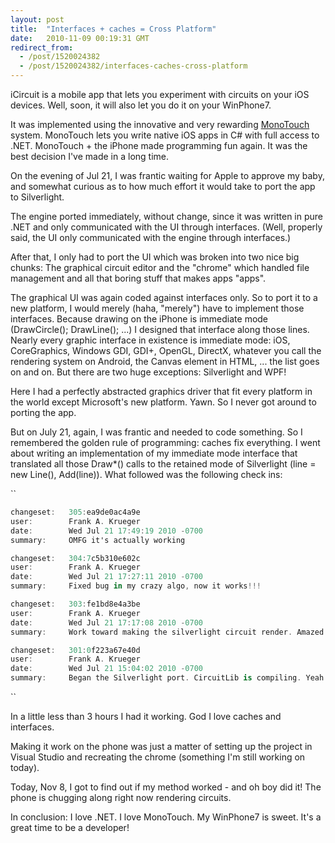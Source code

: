 ```yaml
---
layout: post
title:  "Interfaces + caches = Cross Platform"
date:   2010-11-09 00:19:31 GMT
redirect_from:
  - /post/1520024382
  - /post/1520024382/interfaces-caches-cross-platform
---
```




iCircuit is a mobile app that lets you experiment with circuits on your iOS devices. Well, soon, it will also let you do it on your WinPhone7.

It was implemented using the innovative and very rewarding [MonoTouch](http://monotouch.net) system. MonoTouch lets you write native iOS apps in C# with full access to .NET. MonoTouch + the iPhone made programming fun again. It was the best decision I've made in a long time.

On the evening of Jul 21, I was frantic waiting for Apple to approve my baby, and somewhat curious as to how much effort it would take to port the app to Silverlight.

The engine ported immediately, without change, since it was written in pure .NET and only communicated with the UI through interfaces. (Well, properly said, the UI only communicated with the engine through interfaces.)

After that, I only had to port the UI which was broken into two nice big chunks: The graphical circuit editor and the "chrome" which handled file management and all that boring stuff that makes apps "apps".

The graphical UI was again coded against interfaces only. So to port it to a new platform, I would merely (haha, "merely") have to implement those interfaces. Because drawing on the iPhone is immediate mode (DrawCircle(); DrawLine(); ...) I designed that interface along those lines. Nearly every graphic interface in existence is immediate mode: iOS, CoreGraphics, Windows GDI, GDI+, OpenGL, DirectX, whatever you call the rendering system on Android, the Canvas element in HTML, ... the list goes on and on. But there are two huge exceptions: Silverlight and WPF!

Here I had a perfectly abstracted graphics driver that fit every platform in the world except Microsoft's new platform. Yawn. So I never got around to porting the app.

But on July 21, again, I was frantic and needed to code something. So I remembered the golden rule of programming: caches fix everything. I went about writing an implementation of my immediate mode interface that translated all those Draw*() calls to the retained mode of Silverlight (line = new Line(), Add(line)). What followed was the following check ins:

``

```csharp
changeset:   305:ea9de0ac4a9e
user:        Frank A. Krueger 
date:        Wed Jul 21 17:49:19 2010 -0700
summary:     OMFG it's actually working

changeset:   304:7c5b310e602c
user:        Frank A. Krueger 
date:        Wed Jul 21 17:27:11 2010 -0700
summary:     Fixed bug in my crazy algo, now it works!!!

changeset:   303:fe1bd8e4a3be
user:        Frank A. Krueger 
date:        Wed Jul 21 17:17:08 2010 -0700
summary:     Work toward making the silverlight circuit render. Amazed that my idea actually seems to be working.

changeset:   301:0f223a67e40d
user:        Frank A. Krueger 
date:        Wed Jul 21 15:04:02 2010 -0700
summary:     Began the Silverlight port. CircuitLib is compiling. Yeah. Now I need to reimplement the actual UI :-(
```


``

In a little less than 3 hours I had it working. God I love caches and interfaces.

Making it work on the phone was just a matter of setting up the project in Visual Studio and recreating the chrome (something I'm still working on today).

Today, Nov 8, I got to find out if my method worked - and oh boy did it! The phone is chugging along right now rendering circuits.

In conclusion: I love .NET. I love MonoTouch. My WinPhone7 is sweet. It's a great time to be a developer!
